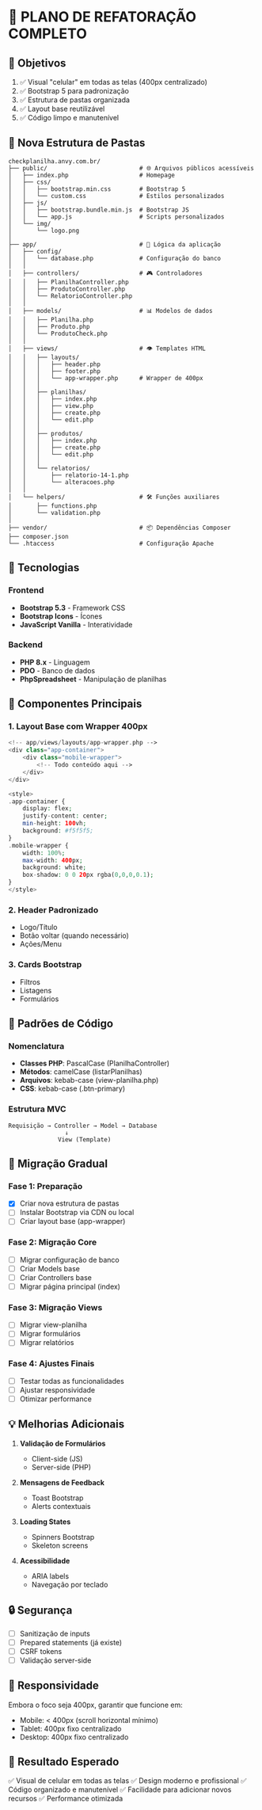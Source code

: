 # 🔄 PLANO DE REFATORAÇÃO COMPLETO

## 📌 Objetivos
1. ✅ Visual "celular" em todas as telas (400px centralizado)
2. ✅ Bootstrap 5 para padronização
3. ✅ Estrutura de pastas organizada
4. ✅ Layout base reutilizável
5. ✅ Código limpo e manutenível

## 📂 Nova Estrutura de Pastas

```
checkplanilha.anvy.com.br/
├── public/                          # 🌐 Arquivos públicos acessíveis
│   ├── index.php                    # Homepage
│   ├── css/
│   │   ├── bootstrap.min.css        # Bootstrap 5
│   │   └── custom.css               # Estilos personalizados
│   ├── js/
│   │   ├── bootstrap.bundle.min.js  # Bootstrap JS
│   │   └── app.js                   # Scripts personalizados
│   └── img/
│       └── logo.png
│
├── app/                             # 🎯 Lógica da aplicação
│   ├── config/
│   │   └── database.php             # Configuração do banco
│   │
│   ├── controllers/                 # 🎮 Controladores
│   │   ├── PlanilhaController.php
│   │   ├── ProdutoController.php
│   │   └── RelatorioController.php
│   │
│   ├── models/                      # 📊 Modelos de dados
│   │   ├── Planilha.php
│   │   ├── Produto.php
│   │   └── ProdutoCheck.php
│   │
│   ├── views/                       # 👁️ Templates HTML
│   │   ├── layouts/
│   │   │   ├── header.php
│   │   │   ├── footer.php
│   │   │   └── app-wrapper.php      # Wrapper de 400px
│   │   │
│   │   ├── planilhas/
│   │   │   ├── index.php
│   │   │   ├── view.php
│   │   │   ├── create.php
│   │   │   └── edit.php
│   │   │
│   │   ├── produtos/
│   │   │   ├── index.php
│   │   │   ├── create.php
│   │   │   └── edit.php
│   │   │
│   │   └── relatorios/
│   │       ├── relatorio-14-1.php
│   │       └── alteracoes.php
│   │
│   └── helpers/                     # 🛠️ Funções auxiliares
│       ├── functions.php
│       └── validation.php
│
├── vendor/                          # 📦 Dependências Composer
├── composer.json
└── .htaccess                        # Configuração Apache

```

## 🎨 Tecnologias

### Frontend
- **Bootstrap 5.3** - Framework CSS
- **Bootstrap Icons** - Ícones
- **JavaScript Vanilla** - Interatividade

### Backend
- **PHP 8.x** - Linguagem
- **PDO** - Banco de dados
- **PhpSpreadsheet** - Manipulação de planilhas

## 🔧 Componentes Principais

### 1. Layout Base com Wrapper 400px
```php
<!-- app/views/layouts/app-wrapper.php -->
<div class="app-container">
    <div class="mobile-wrapper">
        <!-- Todo conteúdo aqui -->
    </div>
</div>

<style>
.app-container {
    display: flex;
    justify-content: center;
    min-height: 100vh;
    background: #f5f5f5;
}
.mobile-wrapper {
    width: 100%;
    max-width: 400px;
    background: white;
    box-shadow: 0 0 20px rgba(0,0,0,0.1);
}
</style>
```

### 2. Header Padronizado
- Logo/Título
- Botão voltar (quando necessário)
- Ações/Menu

### 3. Cards Bootstrap
- Filtros
- Listagens
- Formulários

## 📝 Padrões de Código

### Nomenclatura
- **Classes PHP**: PascalCase (PlanilhaController)
- **Métodos**: camelCase (listarPlanilhas)
- **Arquivos**: kebab-case (view-planilha.php)
- **CSS**: kebab-case (.btn-primary)

### Estrutura MVC
```
Requisição → Controller → Model → Database
                ↓
              View (Template)
```

## 🚀 Migração Gradual

### Fase 1: Preparação
- [x] Criar nova estrutura de pastas
- [ ] Instalar Bootstrap via CDN ou local
- [ ] Criar layout base (app-wrapper)

### Fase 2: Migração Core
- [ ] Migrar configuração de banco
- [ ] Criar Models base
- [ ] Criar Controllers base
- [ ] Migrar página principal (index)

### Fase 3: Migração Views
- [ ] Migrar view-planilha
- [ ] Migrar formulários
- [ ] Migrar relatórios

### Fase 4: Ajustes Finais
- [ ] Testar todas as funcionalidades
- [ ] Ajustar responsividade
- [ ] Otimizar performance

## 💡 Melhorias Adicionais

1. **Validação de Formulários**
   - Client-side (JS)
   - Server-side (PHP)

2. **Mensagens de Feedback**
   - Toast Bootstrap
   - Alerts contextuais

3. **Loading States**
   - Spinners Bootstrap
   - Skeleton screens

4. **Acessibilidade**
   - ARIA labels
   - Navegação por teclado

## 🔒 Segurança

- [ ] Sanitização de inputs
- [ ] Prepared statements (já existe)
- [ ] CSRF tokens
- [ ] Validação server-side

## 📱 Responsividade

Embora o foco seja 400px, garantir que funcione em:
- Mobile: < 400px (scroll horizontal mínimo)
- Tablet: 400px fixo centralizado
- Desktop: 400px fixo centralizado

## 🎯 Resultado Esperado

✅ Visual de celular em todas as telas
✅ Design moderno e profissional
✅ Código organizado e manutenível
✅ Facilidade para adicionar novos recursos
✅ Performance otimizada
